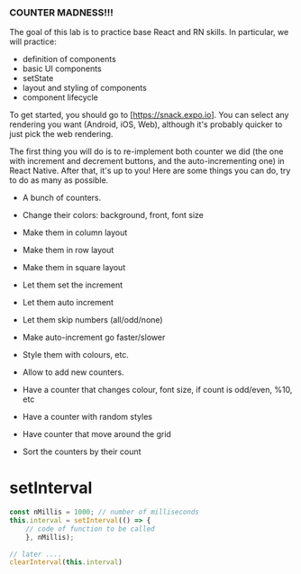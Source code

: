 ### COUNTER MADNESS!!!

The goal of this lab is to practice base React and RN skills. In particular, we will practice:
- definition of components
- basic UI components 
- setState
- layout and styling of components
- component lifecycle

To get started, you should go to [https://snack.expo.io]. You can select any rendering you want (Android, iOS, Web), although it's probably quicker to just pick the web rendering.

The first thing you will do is to re-implement both counter we did (the one with increment and decrement buttons, and the auto-incrementing one) in React Native. After that, it's up to you! Here are some things you can do, try to do as many as possible.

- A bunch of counters.
- Change their colors: background, front, font size
- Make them in column layout
- Make them in row layout
- Make them in square layout

- Let them set the increment
- Let them auto increment
- Let them skip numbers (all/odd/none)
- Make auto-increment go faster/slower
- Style them with colours, etc.
- Allow to add new counters.
- Have a counter that changes colour, font size, if count is odd/even, %10, etc
- Have a counter with random styles
- Have counter that move around the grid
- Sort the counters by their count

# setInterval

```javascript
const nMillis = 1000; // number of milliseconds
this.interval = setInterval(() => {
    // code of function to be called
    }, nMillis);
    
// later ....
clearInterval(this.interval)
```
